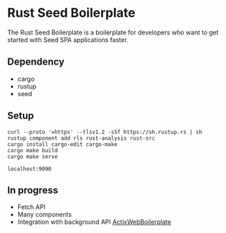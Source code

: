 # Rust Seed Boilerplate

The Rust Seed Boilerplate is a boilerplate for developers who want to get started with Seed SPA applications faster.

## Dependency

* cargo
* rustup
* seed

## Setup

```
curl --proto '=https' --tlsv1.2 -sSf https://sh.rustup.rs | sh
rustup component add rls rust-analysis rust-src
cargo install cargo-edit cargo-make
cargo make build
cargo make serve

localhost:9090
```


## In progress

* Fetch API
* Many components
* Integration with background API [ActixWebBoilerplate](https://github.com/Norio4/rust_actixweb_boilerplate)
